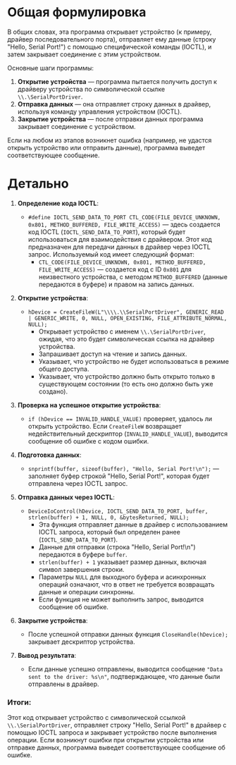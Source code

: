 # Общая формулировка 
В общих словах, эта программа открывает устройство (к примеру, драйвер последовательного порта), отправляет ему данные (строку "Hello, Serial Port!") с помощью специфической команды (IOCTL), и затем закрывает соединение с этим устройством.

Основные шаги программы:
1. **Открытие устройства** — программа пытается получить доступ к драйверу устройства по символической ссылке `\\.\SerialPortDriver`.
2. **Отправка данных** — она отправляет строку данных в драйвер, используя команду управления устройством (IOCTL).
3. **Закрытие устройства** — после отправки данных программа закрывает соединение с устройством.

Если на любом из этапов возникнет ошибка (например, не удастся открыть устройство или отправить данные), программа выведет соответствующее сообщение.

# Детально
1. **Определение кода IOCTL**:
   - `#define IOCTL_SEND_DATA_TO_PORT CTL_CODE(FILE_DEVICE_UNKNOWN, 0x801, METHOD_BUFFERED, FILE_WRITE_ACCESS)` — здесь создается код IOCTL (`IOCTL_SEND_DATA_TO_PORT`), который будет использоваться для взаимодействия с драйвером. Этот код предназначен для передачи данных в драйвер через IOCTL запрос. Используемый код имеет следующий формат:
     - `CTL_CODE(FILE_DEVICE_UNKNOWN, 0x801, METHOD_BUFFERED, FILE_WRITE_ACCESS)` — создается код с ID `0x801` для неизвестного устройства, с методом `METHOD_BUFFERED` (данные передаются в буфере) и правом на запись данных.

2. **Открытие устройства**:
   - `hDevice = CreateFileW(L"\\\\.\\SerialPortDriver", GENERIC_READ | GENERIC_WRITE, 0, NULL, OPEN_EXISTING, FILE_ATTRIBUTE_NORMAL, NULL);`
     - Открывает устройство с именем `\\.\SerialPortDriver`, ожидая, что это будет символическая ссылка на драйвер устройства.
     - Запрашивает доступ на чтение и запись данных.
     - Указывает, что устройство не будет использоваться в режиме общего доступа.
     - Указывает, что устройство должно быть открыто только в существующем состоянии (то есть оно должно быть уже создано).

3. **Проверка на успешное открытие устройства**:
   - `if (hDevice == INVALID_HANDLE_VALUE)` проверяет, удалось ли открыть устройство. Если `CreateFileW` возвращает недействительный дескриптор (`INVALID_HANDLE_VALUE`), выводится сообщение об ошибке с кодом ошибки.

4. **Подготовка данных**:
   - `snprintf(buffer, sizeof(buffer), "Hello, Serial Port!\n");` — заполняет буфер строкой "Hello, Serial Port!", которая будет отправлена через IOCTL запрос.

5. **Отправка данных через IOCTL**:
   - `DeviceIoControl(hDevice, IOCTL_SEND_DATA_TO_PORT, buffer, strlen(buffer) + 1, NULL, 0, &bytesReturned, NULL);`
     - Эта функция отправляет данные в драйвер с использованием IOCTL запроса, который был определен ранее (`IOCTL_SEND_DATA_TO_PORT`).
     - Данные для отправки (строка "Hello, Serial Port!\n") передаются в буфере `buffer`.
     - `strlen(buffer) + 1` указывает размер данных, включая символ завершения строки.
     - Параметры `NULL` для выходного буфера и асинхронных операций означают, что в ответ не требуется возвращать данные и операции синхронны.
     - Если функция не может выполнить запрос, выводится сообщение об ошибке.

6. **Закрытие устройства**:
   - После успешной отправки данных функция `CloseHandle(hDevice);` закрывает дескриптор устройства.

7. **Вывод результата**:
   - Если данные успешно отправлены, выводится сообщение `"Data sent to the driver: %s\n"`, подтверждающее, что данные были отправлены в драйвер.

### Итоги:
Этот код открывает устройство с символической ссылкой `\\.\SerialPortDriver`, отправляет строку "Hello, Serial Port!" в драйвер с помощью IOCTL запроса и закрывает устройство после выполнения операции. Если возникнут ошибки при открытии устройства или отправке данных, программа выведет соответствующее сообщение об ошибке.